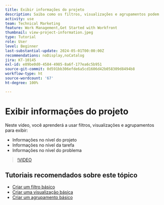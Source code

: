 ```yaml
---
title: Exibir informações do projeto
description: Saiba como os filtros, visualizações e agrupamentos podem facilitar a identificação de informações do projeto e ajudar a gerenciá-los.
activity: use
team: Technical Marketing
feature: Work Management,Get Started with Workfront
thumbnail: view-project-information.jpeg
type: Tutorial
role: User
level: Beginner
last-substantial-update: 2024-05-01T00:00:00Z
recommendations: noDisplay,noCatalog
jira: KT-10145
exl-id: e89be0d0-4584-4985-8a6f-177ea6c5b951
source-git-commit: 0d591bb306efde6a5cd1606d42b058309d8494b8
workflow-type: ht
source-wordcount: '67'
ht-degree: 100%

---
```


# Exibir informações do projeto

Neste vídeo, você aprenderá a usar filtros, visualizações e agrupamentos para exibir:

* Informações no nível do projeto
* Informações no nível da tarefa
* Informações no nível do problema

>[!VIDEO](https://video.tv.adobe.com/v/3428815/?quality=12&learn=on)

## Tutoriais recomendados sobre este tópico

* [Criar um filtro básico](https://experienceleague.adobe.com/docs/workfront-learn/tutorials-workfront/reporting/basic-reporting/create-a-basic-filter.html?lang=pt-BR)
* [Criar uma visualização básica](https://experienceleague.adobe.com/docs/workfront-learn/tutorials-workfront/reporting/basic-reporting/create-a-basic-view.html?lang=pt-BR)
* [Criar um agrupamento básico](https://experienceleague.adobe.com/docs/workfront-learn/tutorials-workfront/reporting/basic-reporting/create-a-basic-grouping.html?lang=pt-BR)

